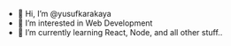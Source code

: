 - 👋 Hi, I’m @yusufkarakaya
- 👀 I’m interested in Web Development
- 🌱 I’m currently learning React, Node, and all other stuff..

<!---
yusufkarakaya/yusufkarakaya is a ✨ special ✨ repository because its `README.md` (this file) appears on your GitHub profile.
You can click the Preview link to take a look at your changes.
--->
